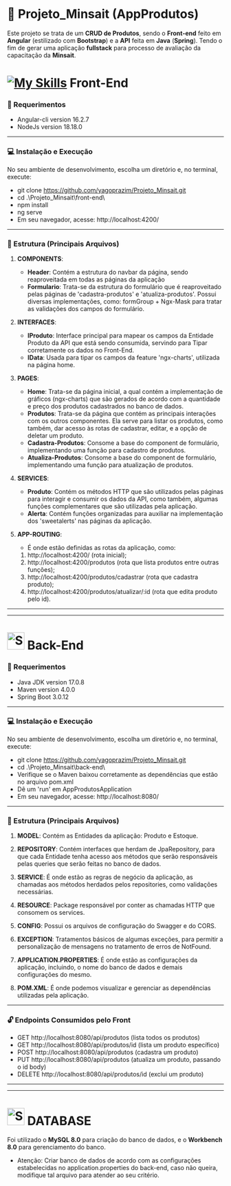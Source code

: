 # 🚀 Projeto_Minsait (AppProdutos)

Este projeto se trata de um **CRUD de Produtos**, sendo o **Front-end** feito em **Angular** (estilizado com **Bootstrap**) e a **API** feita em **Java** (**Spring**). Tendo o fim de gerar uma aplicação **fullstack** para processo de avaliação da capacitação da **Minsait**.

#  [![My Skills](https://skillicons.dev/icons?i=angular)](https://skillicons.dev) Front-End
### :pushpin: Requerimentos
- Angular-cli version 16.2.7
- NodeJs version 18.18.0
------------------------------------------------------------------------------------------------------
### :computer: Instalação e Execução
No seu ambiente de desenvolvimento, escolha um diretório e, no terminal, execute:
- git clone https://github.com/yagoprazim/Projeto_Minsait.git
- cd .\Projeto_Minsait\front-end\
- npm install
- ng serve
- Em seu navegador, acesse: http://localhost:4200/
------------------------------------------------------------------------------------------------------
### :open_file_folder: Estrutura (Principais Arquivos)
1. __COMPONENTS__:
   - __Header__: Contém a estrutura do navbar da página, sendo reaproveitada em todas as páginas da aplicação
   - __Formulario__: Trata-se da estrutura do formulário que é reaproveitado pelas páginas de 'cadastra-produtos' e 'atualiza-produtos'. Possui diversas implementações, como: formGroup + Ngx-Mask para tratar as validações dos campos do formulário.

2. __INTERFACES__:
   - __IProduto__: Interface principal para mapear os campos da Entidade Produto da API que está sendo consumida, servindo para Tipar corretamente os dados no Front-End.
   - __IData__: Usada para tipar os campos da feature 'ngx-charts', utilizada na página home.

3. __PAGES__:
   - __Home__: Trata-se da página inicial, a qual contém a implementação de gráficos (ngx-charts) que são gerados de acordo com a quantidade e preço dos produtos cadastrados no banco de dados.
   - __Produtos__: Trata-se da página que contém as principais interações com os outros componentes. Ela serve para listar os produtos, como também, dar acesso às rotas de cadastrar, editar, e a opção de deletar um produto.
   - __Cadastra-Produtos__: Consome a base do component de formulário, implementando uma função para cadastro de produtos.
   - __Atualiza-Produtos__: Consome a base do component de formulário, implementando uma função para atualização de produtos.

4. __SERVICES__:
   - __Produto__: Contém os métodos HTTP que são utilizados pelas páginas para interagir e consumir os dados da API, como também, algumas funções complementares que são utilizadas pela aplicação.
   - __Alerta__: Contém funções organizadas para auxiliar na implementação dos 'sweetalerts' nas páginas da aplicação.

5. __APP-ROUTING__:
   - É onde estão definidas as rotas da aplicação, como:
   1. http://localhost:4200/ (rota inicial);
   2. http://localhost:4200/produtos (rota que lista produtos entre outras funções);
   3. http://localhost:4200/produtos/cadastrar (rota que cadastra produto);
   4. http://localhost:4200/produtos/atualizar/:id (rota que edita produto pelo id).
------------------------------------------------------------------------------------------------------
------------------------------------------------------------------------------------------------------

# <img src="https://user-images.githubusercontent.com/25181517/183891303-41f257f8-6b3d-487c-aa56-c497b880d0fb.png" width="40" height="40" alt="Spring Boot"> Back-End 
### :pushpin: Requerimentos
- Java JDK version 17.0.8
- Maven version 4.0.0
- Spring Boot 3.0.12
------------------------------------------------------------------------------------------------------
### :computer: Instalação e Execução
No seu ambiente de desenvolvimento, escolha um diretório e, no terminal, execute:
- git clone https://github.com/yagoprazim/Projeto_Minsait.git
- cd .\Projeto_Minsait\back-end\
- Verifique se o Maven baixou corretamente as dependências que estão no arquivo pom.xml
- Dê um 'run' em AppProdutosApplication
- Em seu navegador, acesse: http://localhost:8080/
------------------------------------------------------------------------------------------------------
### :open_file_folder: Estrutura (Principais Arquivos)
1. __MODEL__:
   Contém as Entidades da aplicação: Produto e Estoque.

2. __REPOSITORY__:
   Contém interfaces que herdam de JpaRepository, para que cada Entidade tenha acesso aos métodos que serão responsáveis pelas queries que serão feitas no banco de dados.

3. __SERVICE__:
   É onde estão as regras de negócio da aplicação, as chamadas aos métodos herdados pelos repositories, como validações necessárias.

4. __RESOURCE__:
   Package responsável por conter as chamadas HTTP que consomem os services.
   
5. __CONFIG__:
   Possui os arquivos de configuração do Swagger e do CORS.

6. __EXCEPTION__:
   Tratamentos básicos de algumas exceções, para permitir a personalização de mensagens no tratamento de erros de NotFound.

7. __APPLICATION.PROPERTIES__:
   É onde estão as configurações da aplicação, incluindo, o nome do banco de dados e demais configurações do mesmo.

8. __POM.XML__:
   É onde podemos visualizar e gerenciar as dependências utilizadas pela aplicação.
------------------------------------------------------------------------------------------------------
### :unlock: Endpoints Consumidos pelo Front
- GET http://localhost:8080/api/produtos (lista todos os produtos)
- GET http://localhost:8080/api/produtos/id (lista um produto específico)
- POST http://localhost:8080/api/produtos (cadastra um produto)
- PUT http://localhost:8080/api/produtos (atualiza um produto, passando o id body)
- DELETE http://localhost:8080/api/produtos/id (exclui um produto)
------------------------------------------------------------------------------------------------------
------------------------------------------------------------------------------------------------------

# <img src="https://user-images.githubusercontent.com/25181517/183896128-ec99105a-ec1a-4d85-b08b-1aa1620b2046.png" width="40" height="40" alt="Spring Boot"> DATABASE
Foi utilizado o **MySQL 8.0** para criação do banco de dados, e o **Workbench 8.0** para gerenciamento do banco.
- Atenção: Criar banco de dados de acordo com as configurações estabelecidas no application.properties do back-end, caso não queira, modifique tal arquivo para atender ao seu critério.





